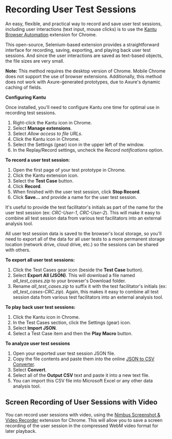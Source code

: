 Recording User Test Sessions
============================

An easy, flexible, and practical way to record and save user test sessions, including user interactions (text input, mouse clicks) is to use the 
[Kantu Browser Automation](https://chrome.google.com/webstore/detail/kantu-browser-automation/gcbalfbdmfieckjlnblleoemohcganoc) extension for Chrome.

This open-source, Selenium-based extension provides a straightforward interface for recording, saving, exporting, and playing back user test sessions. And since the user interactions are saved as text-based objects, the file sizes are very small.

**Note:** This method requires the desktop version of Chrome. Mobile Chrome does not support the use of browser extensions. Additionally, this method does not work with Axure-generated prototypes, due to Axure's dynamic caching of fields.

**Configuring Kantu**

Once installed, you'll need to configure Kantu one time for optimal use in recording test sessions.

1. Right-click the Kantu icon in Chrome.
2. Select **Manage extensions**.
3. Select *Allow access to file URLs*.
4. Click the Kantu icon in Chrome.
5. Select the Settings (gear) icon in the upper left of the window.
6. In the Replay/Record settings, uncheck the *Record notifications* option.

**To record a user test session:**

1. Open the first page of your test prototype in Chrome.
2. Click the Kantu extension icon.
3. Select the **Test Case** button.
4. Click **Record**.
5. When finished with the user test session, click **Stop Record**.
6. Click **Save...** and provide a name for the user test session. 

It's useful to provide the test facilitator's initials as part of the name for the user test session (ex: *CRC-User-1*, *CRC-User-2*). This will make it easy to combine all test session data from various test facilitators into an external analysis tool.

All user test session data is saved to the browser's local storage, so you'll need to export all of the data for all user tests to a more permanent storage location (network drive, cloud drive, etc.) so the sessions can be shared with others.

**To export all user test sessions:**

1. Click the Test Cases gear icon (beside the **Test Case** button).
2. Select **Export All (JSON)**. This will download a file named *all_test_cases.zip* to your browser's Download folder.
3. Rename *all_test_cases.zip* to suffix it with the test facilitator's initials (ex: *all_test_cases-CRC.zip*). Again, this makes it easy to combine all test session data from various test facilitators into an external analysis tool.

**To play back user test sessions:**

1. Click the Kantu icon in Chrome.
2. In the Test Cases section, click the Settings (gear) icon.
3. Select **Import JSON**.
4. Select a Test Case item and then the **Play Macro** button.

**To analyze user test sessions**

1. Open your exported user test session JSON file.
2. Copy the file contents and paste them into the online [JSON to CSV Converter](https://hreftools.com/json-to-csv).
3. Select **Convert**.
4. Select all of the **Output CSV** text and paste it into a new text file.
5. You can import this CSV file into Microsoft Excel or any other data analysis tool.

Screen Recording of User Sessions with Video
--------------------------------------------

You can record user sessions with video, using the [Nimbus Screenshot & Video Recorder](https://chrome.google.com/webstore/detail/nimbus-screenshot-screen/bpconcjcammlapcogcnnelfmaeghhagj?utm_source=chrome-ntp-icon) extension for Chrome. This will allow you to save a screen recording of the user session in the compressed WebM video format for later playback.

